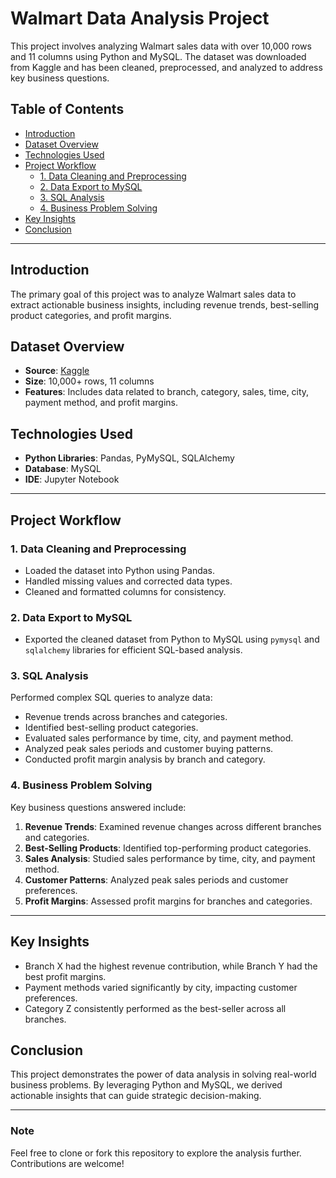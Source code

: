 # Walmart Data Analysis Project  

This project involves analyzing Walmart sales data with over 10,000 rows and 11 columns using Python and MySQL. The dataset was downloaded from Kaggle and has been cleaned, preprocessed, and analyzed to address key business questions.  

## Table of Contents  
- [Introduction](#introduction)  
- [Dataset Overview](#dataset-overview)  
- [Technologies Used](#technologies-used)  
- [Project Workflow](#project-workflow)  
  - [1. Data Cleaning and Preprocessing](#1-data-cleaning-and-preprocessing)  
  - [2. Data Export to MySQL](#2-data-export-to-mysql)  
  - [3. SQL Analysis](#3-sql-analysis)  
  - [4. Business Problem Solving](#4-business-problem-solving)  
- [Key Insights](#key-insights)  
- [Conclusion](#conclusion)  

---

## Introduction  
The primary goal of this project was to analyze Walmart sales data to extract actionable business insights, including revenue trends, best-selling product categories, and profit margins.  

## Dataset Overview  
- **Source**: [Kaggle]([https://www.kaggle.com/](https://www.kaggle.com/datasets/najir0123/walmart-10k-sales-datasets))  
- **Size**: 10,000+ rows, 11 columns  
- **Features**: Includes data related to branch, category, sales, time, city, payment method, and profit margins.  

## Technologies Used  
- **Python Libraries**: Pandas, PyMySQL, SQLAlchemy  
- **Database**: MySQL  
- **IDE**: Jupyter Notebook  

---

## Project Workflow  

### 1. Data Cleaning and Preprocessing  
- Loaded the dataset into Python using Pandas.  
- Handled missing values and corrected data types.  
- Cleaned and formatted columns for consistency.  

### 2. Data Export to MySQL  
- Exported the cleaned dataset from Python to MySQL using `pymysql` and `sqlalchemy` libraries for efficient SQL-based analysis.  

### 3. SQL Analysis  
Performed complex SQL queries to analyze data:  
- Revenue trends across branches and categories.  
- Identified best-selling product categories.  
- Evaluated sales performance by time, city, and payment method.  
- Analyzed peak sales periods and customer buying patterns.  
- Conducted profit margin analysis by branch and category.  

### 4. Business Problem Solving  
Key business questions answered include:  
1. **Revenue Trends**: Examined revenue changes across different branches and categories.  
2. **Best-Selling Products**: Identified top-performing product categories.  
3. **Sales Analysis**: Studied sales performance by time, city, and payment method.  
4. **Customer Patterns**: Analyzed peak sales periods and customer preferences.  
5. **Profit Margins**: Assessed profit margins for branches and categories.  

---

## Key Insights  
- Branch X had the highest revenue contribution, while Branch Y had the best profit margins.  
- Payment methods varied significantly by city, impacting customer preferences.  
- Category Z consistently performed as the best-seller across all branches.  

## Conclusion  
This project demonstrates the power of data analysis in solving real-world business problems. By leveraging Python and MySQL, we derived actionable insights that can guide strategic decision-making.  

---

### Note  
Feel free to clone or fork this repository to explore the analysis further. Contributions are welcome!  
